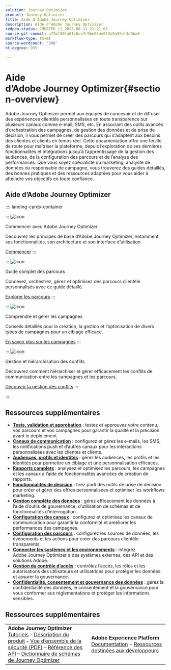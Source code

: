 ```yaml
---
solution: Journey Optimizer
product: Journey Optimizer
title: Aide d’Adobe Journey Optimizer
description: Aide d’Adobe Journey Optimizer
redpen-status: CREATED_||_2025-08-11_21-21-01
source-git-commit: a73bf80fa61c6ce7c9be054e013e9a59ef3d9ba8
workflow-type: tm+mt
source-wordcount: '398'
ht-degree: 93%

---
```



# Aide d’Adobe Journey Optimizer{#section-overview}

Adobe Journey Optimizer permet aux équipes de concevoir et de diffuser des expériences clientèle personnalisées en toute transparence sur plusieurs canaux comme e-mail, SMS, etc. En associant des outils avancés d’orchestration des campagnes, de gestion des données et de prise de décision, il vous permet de créer des parcours qui s’adaptent aux besoins des clientes et clients en temps réel. Cette documentation offre une feuille de route pour maîtriser la plateforme, depuis l’exploration de ses dernières fonctionnalités et intégrations jusqu’à l’apprentissage de la gestion des audiences, de la configuration des parcours et de l’analyse des performances. Que vous soyez spécialiste du marketing, analyste de données ou responsable de campagne, vous trouverez des guides détaillés, des bonnes pratiques et des ressources adaptées pour vous aider à atteindre vos objectifs en toute confiance.

## Aide d’Adobe Journey Optimizer

:::: landing-cards-container

:::
![icon](https://cdn.experienceleague.adobe.com/icons/circle-play.svg?lang=fr)

Commencer avec Adobe Journey Optimizer

Découvrez les principes de base d’Adobe Journey Optimizer, notamment ses fonctionnalités, son architecture et son interface d’utilisation.

[Commencer](get-started-landing-page.md)
:::

:::
![icon](https://cdn.experienceleague.adobe.com/icons/code-branch.svg?lang=fr)

Guide complet des parcours

Concevez, orchestrez, gérez et optimisez des parcours clientèle personnalisés avec ce guide détaillé.

[Explorer les parcours](orchestrate-journeys-landing-page.md)
:::

:::
![icon](https://cdn.experienceleague.adobe.com/icons/bullhorn.svg?lang=fr)

Comprendre et gérer les campagnes

Conseils détaillés pour la création, la gestion et l’optimisation de divers types de campagnes pour un ciblage efficace.

[En savoir plus sur les campagnes](campaigns-landing-page.md)
:::

:::
![icon](https://cdn.experienceleague.adobe.com/icons/scale-balanced.svg?lang=fr)

Gestion et hiérarchisation des conflits

Découvrez comment hiérarchiser et gérer efficacement les conflits de communication entre les campagnes et les parcours.

[Découvrir la gestion des conflits](conflict-prioritization-landing-page.md)
:::

::::


## Ressources supplémentaires

- **[Tests, validation et approbation](test-landing-page.md)** : testez et approuvez votre contenu, vos parcours et vos campagnes pour garantir la qualité et la précision avant le déploiement.
- **[Canaux de communication](../using/channels/gs-channels.md)** : configurez et gérez les e-mails, les SMS, les notifications push et d’autres canaux pour les interactions personnalisées avec les clientes et clients.
- **[Audiences, profils et identités](audiences-profiles-identities-landing-page.md)** : gérez les audiences, les profils et les identités pour permettre un ciblage et une personnalisation efficaces.
- **[Rapports complets](reporting-landing-page.md)** : analysez et optimisez les parcours, les campagnes et les canaux à l’aide de fonctionnalités avancées de création de rapports.
- **[Fonctionnalités de décision](decisioning-landing-page.md)** : tirez parti des outils de prise de décision pour créer et gérer des offres personnalisées et optimiser les workflows marketing.
- **[Gestion complète des données](data-management-landing-page.md)** : gérez efficacement les données à l’aide d’outils de gouvernance, d’utilisation de schémas et de fonctionnalités d’interrogation.
- **[Configuration des canaux](configuration-landing-page.md)** : configurez et optimisez les canaux de communication pour garantir la conformité et améliorer les performances des campagnes.
- **[Configuration des parcours](configure-journeys-landing-page.md)** : configurez les sources de données, les événements et les actions pour créer des parcours clientèle transparents.
- **[Connecter les systèmes et les environnements](connect-systems-landing-page.md)** : intégrez Adobe Journey Optimizer à des systèmes externes, des API et des solutions Adobe.
- **[Gestion du contrôle d’accès](access-control-landing-page.md)** : contrôlez l’accès, les rôles et les autorisations des utilisateurs et utilisatrices pour protéger les données et assurer la gouvernance.
- **[Confidentialité, consentement et gouvernance des données](privacy-landing-page.md)** : gérez la confidentialité des données, le consentement et la gouvernance pour vous conformer aux réglementations et protéger les informations sensibles.

## Ressources supplémentaires

<table style="table-layout:fixed"><tr style="border: 0;">
<td><strong>Adobe Journey Optimizer</strong><br/>
<a href="https://experienceleague.adobe.com/docs/journey-optimizer-learn/tutorials/overview.html?lang=fr" target="_blank">Tutoriels</a> – <a href="https://helpx.adobe.com/fr/legal/product-descriptions/adobe-journey-optimizer.html" target="_blank">Description du produit</a> – <a href="https://www.adobe.com/content/dam/cc/en/security/pdfs/AJO_SecurityOverview.pdf" target="_blank">Vue d’ensemble de la sécurité (PDF)</a> – <a href="https://developer.adobe.com/journey-optimizer-apis/" target="_blank">Référence des API</a> – <a href="https://experienceleague.adobe.com/tools/ajo-schemas/schema-dictionary.html?lang=fr" target="_blank">Dictionnaire de schémas de Journey Optimizer</a>

</td>
<td><strong>Adobe Experience Platform</strong><br/>
<a href="https://experienceleague.adobe.com/docs/experience-platform/landing/home.html?lang=fr" target="_blank">Documentation</a> - <a href="https://www.adobe.com/fr/experience-platform/documentation-and-developer-resources.html" target="_blank">Ressources destinées aux développeurs</a>
</td>
</tr></table>

<!--table style="table-layout:auto"><tr style="border: 0;"><td><img src="using/assets/do-not-localize/newsletter.png"></td><td>
<b>Stay informed and elevate your Adobe Journey Optimizer experience!</b><br/>Sign up for our quarterly newsletter. Gain exclusive access to the latest product updates, captivating stories, real-world use cases, valuable tips, and more – all delivered directly to your inbox every quarter. <a href="https://www.adobe.com/subscription/Adobe_Journey_Optimizer_NL.html">Sign up today!</a></td></tr></table-->
